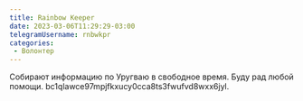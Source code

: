 ```yaml
---
title: Rainbow Keeper
date: 2023-03-06T11:29:29-03:00
telegramUsername: rnbwkpr
categories:
 - Волонтер
---
```


Собирают информацию по Уругваю в свободное время. Буду рад любой помощи. bc1qlawce97mpjfkxucy0cca8ts3fwufvd8wxx6jyl.
